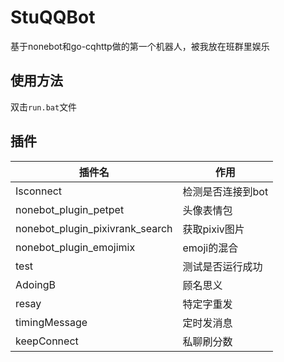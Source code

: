 # StuQQBot

基于nonebot和go-cqhttp做的第一个机器人，被我放在班群里娱乐

## 使用方法

双击`run.bat`文件

## 插件

| 插件名                          | 作用              |
| ------------------------------- | ----------------- |
| Isconnect                       | 检测是否连接到bot |
| nonebot_plugin_petpet           | 头像表情包        |
| nonebot_plugin_pixivrank_search | 获取pixiv图片     |
| nonebot_plugin_emojimix         | emoji的混合       |
| test                            | 测试是否运行成功  |
| AdoingB                         | 顾名思义          |
| resay                           | 特定字重发        |
| timingMessage                   | 定时发消息        |
| keepConnect                     | 私聊刷分数        |
